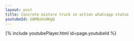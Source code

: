 ```yaml
---
layout: post
title: Concrete mixture truck in action whatsapp status
youtubeId: GQMBoOsHHgQ
---
```


{% include youtubePlayer.html id=page.youtubeId %}

